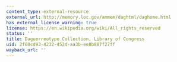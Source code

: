 ```yaml
---
content_type: external-resource
external_url: http://memory.loc.gov/ammem/daghtml/daghome.html
has_external_license_warning: true
license: https://en.wikipedia.org/wiki/All_rights_reserved
status: ''
title: Daguerreotype Collection, Library of Congress
uid: 2f60cd93-4232-452d-aa3b-ee8b887f27ff
wayback_url: ''
---
```

